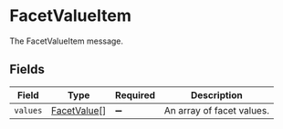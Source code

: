 # FacetValueItem

 The FacetValueItem message.



## Fields

| Field                                             | Type                                              | Required                                          | Description                                       |
| ------------------------------------------------- | ------------------------------------------------- | ------------------------------------------------- | ------------------------------------------------- |
| `values`                                          | [FacetValue](../../models/shared/facetvalue.md)[] | :heavy_minus_sign:                                |  An array of facet values.<br/>                   |